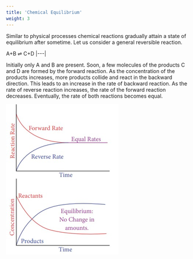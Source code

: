 ```yaml
---
title: 'Chemical Equilibrium'
weight: 3
---
```


Similar to physical processes chemical reactions gradually attain a state of equilibrium after sometime. Let us consider a general reversible reaction.

A+B ⇌ C+D
|---|

Initially only A and B are present. Soon, a few molecules of the products C and D are formed by the forward reaction. As the concentration of the products increases, more products collide and react in the backward direction. This leads to an increase in the rate of backward reaction. As the rate of reverse reaction increases, the rate of the forward reaction decreases. Eventually, the rate of both reactions becomes equal.

![attainment-of-equilibrium-state](attainment-of-equilibrium-state.jpg)
